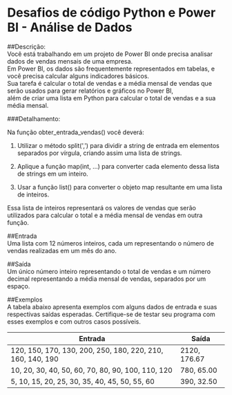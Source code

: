 # Desafios de código Python e Power BI - Análise de Dados

##Descrição:<br>
Você está trabalhando em um projeto de Power BI onde precisa analisar dados de vendas mensais de uma empresa.<br>
Em Power BI, os dados são frequentemente representados em tabelas, e você precisa calcular alguns indicadores básicos.<br>
Sua tarefa é calcular o total de vendas e a média mensal de vendas que serão usados para gerar relatórios e gráficos no Power BI,<br>
além de criar uma lista em Python para calcular o total de vendas e a sua média mensal.<br>

###Detalhamento:<br>

Na função obter_entrada_vendas() você deverá:<br>

1. Utilizar o método split(',') para dividir a string de entrada em elementos separados por vírgula, criando assim uma lista de strings.<br>

2. Aplique a função map(int, ...) para converter cada elemento dessa lista de strings em um inteiro.<br>

3. Usar a função list() para converter o objeto map resultante em uma lista de inteiros.<br>

Essa lista de inteiros representará os valores de vendas que serão utilizados para calcular o total e a média mensal de vendas em outra função.<br>

##Entrada<br>
Uma lista com 12 números inteiros, cada um representando o número de vendas realizadas em um mês do ano.<br>

##Saída<br>
Um único número inteiro representando o total de vendas e um número decimal representando a média mensal de vendas, separados por um espaço.<br>

##Exemplos<br>
A tabela abaixo apresenta exemplos com alguns dados de entrada e suas respectivas saídas esperadas. Certifique-se de testar seu programa com esses exemplos e com outros casos possíveis.<br>

| Entrada                                                    | Saída        |
|------------------------------------------------------------|--------------|
| 120, 150, 170, 130, 200, 250, 180, 220, 210, 160, 140, 190 | 2120, 176.67 |
| 10, 20, 30, 40, 50, 60, 70, 80, 90, 100, 110, 120          | 780, 65.00   |
| 5, 10, 15, 20, 25, 30, 35, 40, 45, 50, 55, 60              | 390, 32.50   |